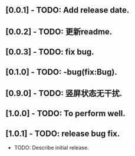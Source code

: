 ## [0.0.1] - TODO: Add release date.
## [0.0.2] - TODO: 更新readme.
## [0.0.3] - TODO: fix bug.
## [0.1.0] - TODO: -bug(fix:Bug).
## [0.9.0] - TODO: 竖屏状态无干扰.
## [1.0.0] - TODO: To perform well.
## [1.0.1] - TODO: release bug fix.

* TODO: Describe initial release.
